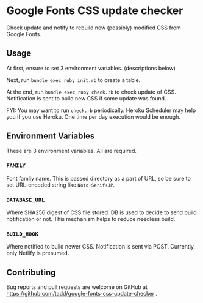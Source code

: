 Google Fonts CSS update checker
===============================

Check update and notify to rebuild new (possibly) modified CSS from
Google Fonts.

## Usage

At first, ensure to set 3 environment variables. (descriptions below)

Next, run `bundle exec ruby init.rb` to create a table.

At the end, run `bundle exec ruby check.rb` to check update of CSS.
Notification is sent to build new CSS if some update was found.

FYI: You may want to run `check.rb` periodically.  Heroku Scheduler
may help you if you use Heroku.  One time per day execution would be
enough.

## Environment Variables

These are 3 environment variables.  All are required.

### `FAMILY`

Font famliy name.  This is passed directory as a part of URL, so be
sure to set URL-encoded string like `Noto+Serif+JP`.

### `DATABASE_URL`

Where SHA256 digest of CSS file stored.  DB is used to decide to
send build notification or not.  This mechanism helps to reduce
needless build.

### `BUILD_HOOK`

Where notified to build newer CSS.  Notification is sent via POST.
Currently, only Netlify is presumed.

## Contributing

Bug reports and pull requests are welcome on GitHub at
https://github.com/tadd/google-fonts-css-update-checker .
